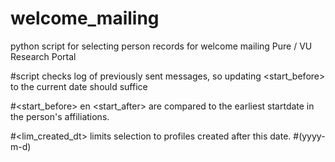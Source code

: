# welcome_mailing
python script for selecting person records for welcome mailing Pure / VU Research Portal

#script checks log of previously sent messages, so updating <start_before> to the current date should suffice

#<start_before> en <start_after> are compared to the earliest startdate in the person's affiliations.

#<lim_created_dt> limits selection to profiles created after this date.
#(yyyy-m-d)
